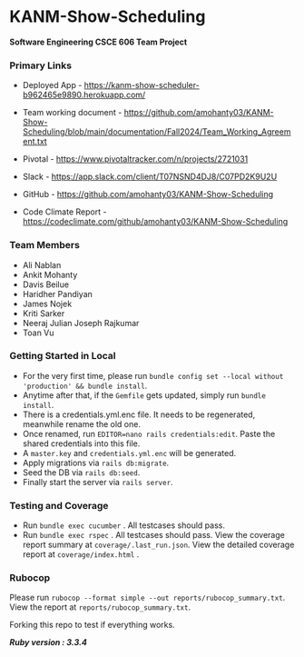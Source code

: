 # KANM-Show-Scheduling

**Software Engineering CSCE 606 Team Project**

### Primary Links

- Deployed App - https://kanm-show-scheduler-b962465e9890.herokuapp.com/

- Team working document - https://github.com/amohanty03/KANM-Show-Scheduling/blob/main/documentation/Fall2024/Team_Working_Agreement.txt

- Pivotal - https://www.pivotaltracker.com/n/projects/2721031

- Slack - https://app.slack.com/client/T07NSND4DJ8/C07PD2K9U2U

- GitHub - https://github.com/amohanty03/KANM-Show-Scheduling

- Code Climate Report - https://codeclimate.com/github/amohanty03/KANM-Show-Scheduling


### Team Members

- Ali Nablan
- Ankit Mohanty
- Davis Beilue
- Haridher Pandiyan
- James Nojek
- Kriti Sarker
- Neeraj Julian Joseph Rajkumar
- Toan Vu


### Getting Started in Local

- For the very first time, please run `bundle config set --local without 'production' && bundle install`. 
- Anytime after that, if the `Gemfile` gets updated, simply run `bundle install`.
- There is a credentials.yml.enc file. It needs to be regenerated, meanwhile rename the old one.
- Once renamed, run `EDITOR=nano rails credentials:edit`. Paste the shared credentials into this file.
- A `master.key` and `credentials.yml.enc` will be generated.
- Apply migrations via `rails db:migrate`.
- Seed the DB via `rails db:seed`.
- Finally start the server via `rails server`.


### Testing and Coverage 

- Run `bundle exec cucumber` . All testcases should pass.
- Run `bundle exec rspec` . All testcases should pass.
View the coverage report summary at `coverage/.last_run.json`.
View the detailed coverage report at `coverage/index.html` .


### Rubocop

Please run ` rubocop --format simple --out reports/rubocop_summary.txt `.
View the report at `reports/rubocop_summary.txt`.

Forking this repo to test if everything works.

***Ruby version : 3.3.4***